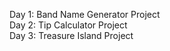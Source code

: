 Day 1: Band Name Generator Project <br>
Day 2: Tip Calculator Project <br>
Day 3: Treasure Island Project <br>
